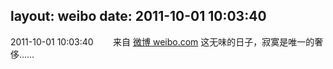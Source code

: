 layout: weibo
date: 2011-10-01 10:03:40
---
<meta name="referrer" content="no-referrer" />

2011-10-01 10:03:40  &nbsp;&nbsp;&nbsp;&nbsp;&nbsp;&nbsp; 来自 <a href="http://weibo.com/" rel="nofollow">微博 weibo.com</a>
这无味的日子，寂寞是唯一的奢侈…… ​​​
